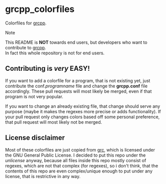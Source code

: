 # grcpp_colorfiles
Colorfiles for [grcpp](https://github.com/RENoMafex/grcpp).

>[!NOTE]
> This README is **NOT** towards end users, but developers who want to contribute to [grcpp](https://github.com/RENoMafex/grcpp).</br>
> In fact this whole repository is not for end users.

## Contributing is *very* **EASY**!
If you want to add a colorfile for a program, that is not existing yet, just contribute the conf.*programname* file and change the **grcpp.conf** file accordingly. These pull requests will most likely be merged, even if that program is not very popular.

If you want to change an already existing file, that change should serve any purpose (maybe it makes the regexes more precise or adds functionality). If your pull request only changes colors based off some personal preference, that pull request will most likely not be merged.

## License disclaimer
Most of these colorfiles are just copied from [grc](https://github.com/garabik/grc), which is licensed under the GNU General Public License. I decided to put this repo under the *unlicense* anyway, because all files inside this repo mostly consist of regexes, which are not that complex (for regexes), so i don't think, that the contents of this repo are even complex/unique enough to put under any license, that is restrictive in any way.